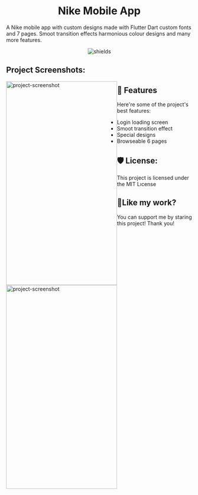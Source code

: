 <h1 align="center" id="title">Nike Mobile App</h1>

<p align="center"><p id="description">A Nike mobile app with custom designs made with Flutter Dart custom fonts and 7 pages. Smoot transition effects harmonious colour designs and many more features.</p>

<p align="center"><img src="https://img.shields.io/twitter/follow/:at4soyy" alt="shields"></p>

<h2>Project Screenshots:</h2>

<div style="float: left;">
  <img src="https://r.resimlink.com/Mizgp0Y.png" alt="project-screenshot" width="300" height="550">
</div>
<div style="float: left;">
  <img src="https://r.resimlink.com/y98qjCl3Mhs.png" alt="project-screenshot" width="300" height="550">
</div>
  
<h2>🧐 Features</h2>

Here're some of the project's best features:

*   Login loading screen
*   Smoot transition effect
*   Special designs
*   Browseable 6 pages

<h2>🛡️ License:</h2>

This project is licensed under the MIT Lıcense

<h2>💖Like my work?</h2>

You can support me by staring this project! Thank you!
